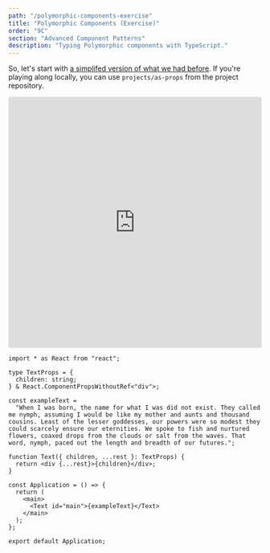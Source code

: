 ```yaml
---
path: "/polymorphic-components-exercise"
title: "Polymorphic Components (Exercise)"
order: "9C"
section: "Advanced Component Patterns"
description: "Typing Polymorphic components with TypeScript."
---
```


So, let's start with [a simplifed version of what we had before][base]. If you're playing along locally, you can use `projects/as-props` from the project repository.

<iframe src="https://codesandbox.io/embed/as-prop-base-qmqnc?fontsize=14&hidenavigation=1&module=%2Fsrc%2FApplication.tsx&theme=dark"
     style="width:100%; height:500px; border:0; border-radius: 4px; overflow:hidden;"
     title="as-prop-base"
     allow="accelerometer; ambient-light-sensor; camera; encrypted-media; geolocation; gyroscope; hid; microphone; midi; payment; usb; vr; xr-spatial-tracking"
     sandbox="allow-forms allow-modals allow-popups allow-presentation allow-same-origin allow-scripts"
   ></iframe>

[base]: https://codesandbox.io/s/as-prop-base-qmqnc

```tsx
import * as React from "react";

type TextProps = {
  children: string;
} & React.ComponentPropsWithoutRef<"div">;

const exampleText =
  "When I was born, the name for what I was did not exist. They called me nymph, assuming I would be like my mother and aunts and thousand cousins. Least of the lesser goddesses, our powers were so modest they could scarcely ensure our eternities. We spoke to fish and nurtured flowers, coaxed drops from the clouds or salt from the waves. That word, nymph, paced out the length and breadth of our futures.";

function Text({ children, ...rest }: TextProps) {
  return <div {...rest}>{children}</div>;
}

const Application = () => {
  return (
    <main>
      <Text id="main">{exampleText}</Text>
    </main>
  );
};

export default Application;
```
